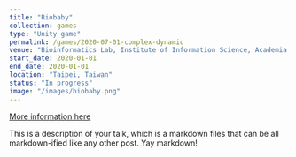 ```yaml
---
title: "Biobaby"
collection: games
type: "Unity game"
permalink: /games/2020-07-01-complex-dynamic
venue: "Bioinformatics Lab, Institute of Information Science, Academia Sinica"
start_date: 2020-01-01
end_date: 2020-01-01
location: "Taipei, Taiwan"
status: "In progress"
image: "/images/biobaby.png"
---
```



[More information here](https://www.roc-taiwan.org/cayyz_en/post/5636.html)

This is a description of your talk, which is a markdown files that can be all markdown-ified like any other post. Yay markdown!

